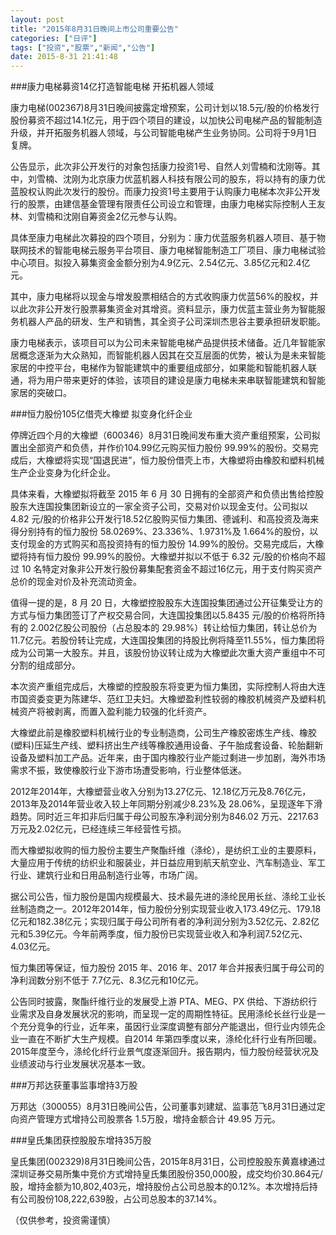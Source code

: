 ```yaml
---
layout: post
title: "2015年8月31日晚间上市公司重要公告"
categories: ["日评"]
tags: ["投资","股票","新闻","公告"]
date: 2015-8-31 21:41:48
---
```

###康力电梯募资14亿打造智能电梯 开拓机器人领域

康力电梯(002367)8月31日晚间披露定增预案，公司计划以18.5元/股的价格发行股份募资不超过14.1亿元，用于四个项目的建设，以加快公司电梯产品的智能制造升级，并开拓服务机器人领域，与公司智能电梯产生业务协同。公司将于9月1日复牌。

公告显示，此次非公开发行的对象包括康力投资1号、自然人刘雪楠和沈刚等。其中，刘雪楠、沈刚为北京康力优蓝机器人科技有限公司的股东，将以持有的康力优蓝股权认购此次发行的股份。而康力投资1号主要用于认购康力电梯本次非公开发行的股票，由建信基金管理有限责任公司设立和管理，由康力电梯实际控制人王友林、刘雪楠和沈刚自筹资金2亿元参与认购。

具体至康力电梯此次募投的四个项目，分别为：康力优蓝服务机器人项目、基于物联网技术的智能电梯云服务平台项目、康力电梯智能制造工厂项目、康力电梯试验中心项目。拟投入募集资金金额分别为4.9亿元、2.54亿元、3.85亿元和2.4亿元。

其中，康力电梯将以现金与增发股票相结合的方式收购康力优蓝56%的股权，并以此次非公开发行股票募集资金对其增资。资料显示，康力优蓝主营业务为智能服务机器人产品的研发、生产和销售，其全资子公司深圳杰思谷主要承担研发职能。

康力电梯表示，该项目可以为公司未来智能电梯产品提供技术储备。近几年智能家居概念逐渐为大众熟知，而智能机器人因其在交互层面的优势，被认为是未来智能家居的中控平台，电梯作为智能建筑中的重要组成部分，如果能和智能机器人联通，将为用户带来更好的体验，该项目的建设是康力电梯未来串联智能建筑和智能家居的突破口。

###恒力股份105亿借壳大橡塑 拟变身化纤企业

停牌近四个月的大橡塑（600346）8月31日晚间发布重大资产重组预案，公司拟置出全部资产和负债，并作价104.99亿元购买恒力股份 99.99%的股份。交易完成后，大橡塑将实现“国退民进”，恒力股份借壳上市，大橡塑将由橡胶和塑料机械生产企业变身为化纤企业。

具体来看，大橡塑拟将截至 2015 年 6 月 30 日拥有的全部资产和负债出售给控股股东大连国投集团新设立的一家全资子公司，交易对价以现金支付。公司拟以4.82 元/股的价格非公开发行18.52亿股购买恒力集团、德诚利、和高投资及海来得分别持有的恒力股份 58.0269%、23.336%、1.9731%及 1.664%的股份，以支付现金的方式购买和高投资持有的恒力股份 14.99%的股份。交易完成后，大橡塑将持有恒力股份 99.99%的股份。大橡塑并拟以不低于 6.32 元/股的价格向不超过 10 名特定对象非公开发行股份募集配套资金不超过16亿元，用于支付购买资产总价的现金对价及补充流动资金。

值得一提的是，8 月 20 日，大橡塑控股股东大连国投集团通过公开征集受让方的方式与恒力集团签订了产权交易合同，大连国投集团以5.8435 元/股的价格将所持有的 2.002亿股公司股份（占总股本的 29.98%）转让给恒力集团，转让总价为11.7亿元。若股份转让完成，大连国投集团的持股比例将降至11.55%，恒力集团将成为公司第一大股东。并且，该股份协议转让成为大橡塑此次重大资产重组中不可分割的组成部分。

本次资产重组完成后，大橡塑的控股股东将变更为恒力集团，实际控制人将由大连市国资委变更为陈建华、范红卫夫妇。大橡塑盈利性较弱的橡胶机械资产及塑料机械资产将被剥离，而置入盈利能力较强的化纤资产。

大橡塑此前是橡胶塑料机械行业的专业制造商，公司生产橡胶密炼生产线、橡胶(塑料)压延生产线、塑料挤出生产线等橡胶通用设备、子午胎成套设备、轮胎翻新设备及塑料加工产品。近年来，由于国内橡胶行业产能过剩进一步加剧，海外市场需求不振，致使橡胶行业下游市场遭受影响，行业整体低迷。

2012年­2014年，大橡塑营业收入分别为13.27亿元、12.18亿万元及8.76亿元，2013年及2014年营业收入较上年同期分别减少8.23%及 28.06%，呈现逐年下滑趋势。同时近三年扣非后归属于母公司股东净利润分别为­846.02 万元、­2217.63 万元及­2.02亿元，已经连续三年经营性亏损。

而大橡塑拟收购的恒力股份主要生产聚酯纤维（涤纶），是纺织工业的主要原料，大量应用于传统的纺织业和服装业，并日益应用到航天航空业、汽车制造业、军工行业、建筑行业和日用品制造行业等，市场广阔。

据公司公告，恒力股份是国内规模最大、技术最先进的涤纶民用长丝、涤纶工业长丝制造商之一。2012年­2014年，恒力股份分别实现营业收入173.49亿元、179.18亿元和182.38亿元；实现归属于母公司所有者的净利润分别为3.52亿元、2.82亿元和5.39亿元。今年前两季度，恒力股份已实现营业收入和净利润7.52亿元、4.03亿元。

恒力集团等保证，恒力股份 2015 年、2016 年、2017 年合并报表归属于母公司的净利润数分别不低于 7.7亿元、8.3亿元和10亿元。

公告同时披露，聚酯纤维行业的发展受上游 PTA、MEG、PX 供给、下游纺织行业需求及自身发展状况的影响，而呈现一定的周期性特征。民用涤纶长丝行业是一个充分竞争的行业，近年来，虽因行业深度调整有部分产能退出，但行业内领先企业一直在不断扩大生产规模。自2014 年第四季度以来，涤纶化纤行业有所回暖。2015年度至今，涤纶化纤行业景气度逐渐回升。报告期内，恒力股份经营状况及业绩波动与行业发展状况基本一致。

###万邦达获董事监事增持3万股

万邦达（300055）8月31日晚间公告，公司董事刘建斌、监事范飞8月31日通过定向资产管理方式增持公司股票各 1.5万股，增持金额合计 49.95 万元。

###皇氏集团获控股股东增持35万股

皇氏集团(002329)8月31日晚间公告，2015年8月31日，公司控股股东黄嘉棣通过深圳证券交易所集中竞价方式增持皇氏集团股份350,000股，成交均价30.864元/股，增持金额为10,802,403元，增持股份占公司总股本的0.12%。本次增持后持有公司股份108,222,639股，占公司总股本的37.14%。

（仅供参考，投资需谨慎）
